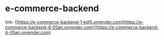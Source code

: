 ﻿# e-commerce-backend

link- [[https://e-commerce-backend-1-kdj5.onrender.com](https://e-commerce-backend-4-05an.onrender.com)](https://e-commerce-backend-4-05an.onrender.com)
